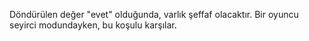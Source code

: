 Döndürülen değer "evet" olduğunda, varlık şeffaf olacaktır. Bir oyuncu seyirci modundayken, bu koşulu karşılar.